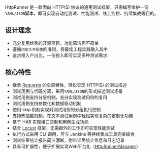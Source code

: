 
HttpRunner 是一款面向 HTTP(S) 协议的通用测试框架，只需编写维护一份`YAML/JSON`脚本，即可实现自动化测试、性能测试、线上监控、持续集成等目的。

## 设计理念

- 充分复用优秀的开源项目，功能简洁但不简单
- 遵循`约定大于配置`的准则，将最佳工程实践融入其中
- 追求投入产出比，一份投入即可实现多种测试需求

## 核心特性

- 继承 [Requests][Requests] 的全部特性，轻松实现 HTTP(S) 的测试描述
- 测试用例与代码分离，采用`YAML/JSON`的形式描述测试场景
- 测试用例支持分层机制，充分实现测试用例的复用
- 测试用例支持参数化和数据驱动机制
- 使用 skip 机制实现对测试用例的分组执行控制
- 支持热加载机制，在文本测试用例中轻松实现复杂的定制化功能
- 基于 HAR 实现接口录制和用例生成功能
- 结合 [Locust][Locust] 框架，无需额外的工作即可实现性能测试
- 执行方式采用 CLI 调用，可与 Jenkins 等持续集成工具完美结合
- 测试结果统计报告简洁清晰，附带详尽统计信息和日志记录
- 具有可扩展性，便于扩展实现Web平台化（[HttpRunnerManager][HttpRunnerManager]）


[Requests]: http://docs.python-requests.org/en/master/
[Locust]: http://locust.io/
[HttpRunnerManager]: https://github.com/HttpRunner/HttpRunnerManager